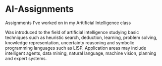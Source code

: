 # AI-Assignments
Assignments I've worked on in my Aritificial Intelligence class

Was introduced to the field of artificial intelligence studying basic techniques such as heuristic search, deduction, learning, problem solving, knowledge representation, uncertainty reasoning and symbolic programming languages such as LISP. Application areas may include intelligent agents, data mining, natural language, machine vision, planning and expert systems.
